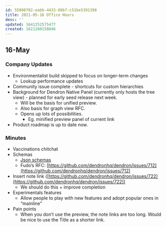 ```yaml
---
id: 55080702-eabb-4433-89b7-c51be5391398
title: 2021-05-16 Office Hours
desc: ''
updated: 1641252575477
created: 1621280158846
---
```


## 16-May

### Company Updates

-   Environmentalist build skipped to focus on longer-term changes
    -   Lookup performance updates
-   Community issue complete - shortcuts for custom hierarchies
-   Background for Dendron Native Panel (currently only hosts the tree view) - planned for early seed release next week.
    -   Will be the basis for unified preview.
    -   Also basis for graph view RFC.
    -   Opens up lots of possibilities.
        -   Eg. minified preview panel of current link
-   Product roadmap is up to date now.

### Minutes

-   Vaccinations chitchat
-   Schemas
    -   [Json schemas](https://json-schema.org/learn/miscellaneous-examples.html)
    -   Fudo’s RFC: [https://github.com/dendronhq/dendron/issues/712](https://github.com/dendronhq/dendron/issues/712)
-   Insert note link ([https://github.com/dendronhq/dendron/issues/722](https://github.com/dendronhq/dendron/issues/722))
    -   We should do this + improve completion
-   Experimentals features
    -   Allow people to play with new features and adopt popular ones in “mainline”
-   Pain points
    -   When you don’t use the preview, the note links are too long. Would be nice to use the Title as a shorter link.
